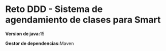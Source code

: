 <h1>Reto DDD - Sistema de agendamiento de clases para Smart</h1>
<p><b>Version de java:</b>15</p>
<p><b>Gestor de dependencias:</b>Maven</p>
